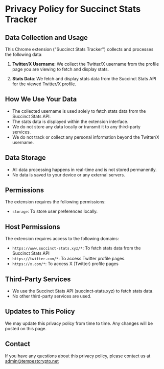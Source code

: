 # Privacy Policy for Succinct Stats Tracker

## Data Collection and Usage

This Chrome extension ("Succinct Stats Tracker") collects and processes the following data:

1. **Twitter/X Username**: We collect the Twitter/X username from the profile page you are viewing to fetch and display stats.

2. **Stats Data**: We fetch and display stats data from the Succinct Stats API for the viewed Twitter/X profile.

## How We Use Your Data

- The collected username is used solely to fetch stats data from the Succinct Stats API.
- The stats data is displayed within the extension interface.
- We do not store any data locally or transmit it to any third-party services.
- We do not track or collect any personal information beyond the Twitter/X username.

## Data Storage

- All data processing happens in real-time and is not stored permanently.
- No data is saved to your device or any external servers.

## Permissions

The extension requires the following permissions:

- `storage`: To store user preferences locally.

## Host Permissions

The extension requires access to the following domains:

- `https://www.succinct-stats.xyz/*`: To fetch stats data from the Succinct Stats API
- `https://twitter.com/*`: To access Twitter profile pages
- `https://x.com/*`: To access X (Twitter) profile pages

## Third-Party Services

- We use the Succinct Stats API (succinct-stats.xyz) to fetch stats data.
- No other third-party services are used.

## Updates to This Policy

We may update this privacy policy from time to time. Any changes will be posted on this page.

## Contact

If you have any questions about this privacy policy, please contact us at admin@tempestcrypto.net
